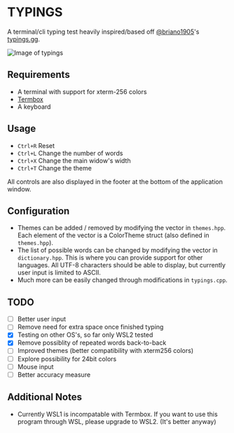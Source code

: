 # TYPINGS

A terminal/cli typing test heavily inspired/based off [@briano1905](https://github.com/briano1905)'s [typings.gg](https://typings.gg).

![Image of typings](https://i.imgur.com/umobort.png)

## Requirements
- A terminal with support for xterm-256 colors
- [Termbox](https://github.com/nsf/termbox)
- A keyboard

## Usage
- `Ctrl+R` Reset
- `Ctrl+L` Change the number of words
- `Ctrl+X` Change the main widow's width
- `Ctrl+T` Change the theme

All controls are also displayed in the footer at the bottom of the application window.

## Configuration
- Themes can be added / removed by modifying the vector in `themes.hpp`. Each element of the vector is a ColorTheme struct (also defined in `themes.hpp`).
- The list of possible words can be changed by modifying the vector in `dictionary.hpp`. This is where you can provide support for other languages. All UTF-8 characters should be able to display, but currently user input is limited to ASCII.
- Much more can be easily changed through modifications in `typings.cpp`.

## TODO
- [ ] Better user input
- [ ] Remove need for extra space once finished typing
- [X] Testing on other OS's, so far only WSL2 tested
- [x] Remove possiblity of repeated words back-to-back
- [ ] Improved themes (better compatibility with xterm256 colors)
- [ ] Explore possibility for 24bit colors
- [ ] Mouse input
- [ ] Better accuracy measure

## Additional Notes
- Currently WSL1 is incompatable with Termbox. If you want to use this program through WSL, please upgrade to WSL2. (It's better anyway)
